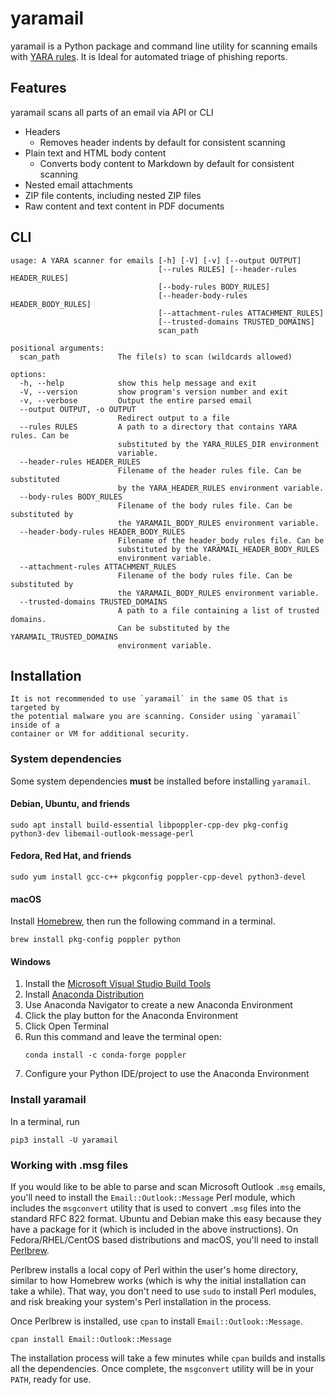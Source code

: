 # yaramail

yaramail is a Python package and command line utility for scanning emails with
[YARA rules][yara]. It is Ideal for automated triage of phishing reports.

## Features

yaramail scans all parts of an email via API or CLI

- Headers
  -  Removes header indents by default for consistent scanning
- Plain text and HTML body content
  - Converts body content to Markdown by default for consistent scanning
- Nested email attachments
- ZIP file contents, including nested ZIP files
- Raw content and text content in PDF documents

## CLI

```
usage: A YARA scanner for emails [-h] [-V] [-v] [--output OUTPUT]
                                 [--rules RULES] [--header-rules HEADER_RULES]
                                 [--body-rules BODY_RULES]
                                 [--header-body-rules HEADER_BODY_RULES]
                                 [--attachment-rules ATTACHMENT_RULES]
                                 [--trusted-domains TRUSTED_DOMAINS]
                                 scan_path

positional arguments:
  scan_path             The file(s) to scan (wildcards allowed)

options:
  -h, --help            show this help message and exit
  -V, --version         show program's version number and exit
  -v, --verbose         Output the entire parsed email
  --output OUTPUT, -o OUTPUT
                        Redirect output to a file
  --rules RULES         A path to a directory that contains YARA rules. Can be
                        substituted by the YARA_RULES_DIR environment
                        variable.
  --header-rules HEADER_RULES
                        Filename of the header rules file. Can be substituted
                        by the YARA_HEADER_RULES environment variable.
  --body-rules BODY_RULES
                        Filename of the body rules file. Can be substituted by
                        the YARAMAIL_BODY_RULES environment variable.
  --header-body-rules HEADER_BODY_RULES
                        Filename of the header_body rules file. Can be
                        substituted by the YARAMAIL_HEADER_BODY_RULES
                        environment variable.
  --attachment-rules ATTACHMENT_RULES
                        Filename of the body rules file. Can be substituted by
                        the YARAMAIL_BODY_RULES environment variable.
  --trusted-domains TRUSTED_DOMAINS
                        A path to a file containing a list of trusted domains.
                        Can be substituted by the YARAMAIL_TRUSTED_DOMAINS
                        environment variable.
```

## Installation

```{warning}
It is not recommended to use `yaramail` in the same OS that is targeted by 
the potential malware you are scanning. Consider using `yaramail` inside of a
container or VM for additional security.
```

### System dependencies

Some system dependencies **must** be installed before installing `yaramail`.

#### Debian, Ubuntu, and friends

```
sudo apt install build-essential libpoppler-cpp-dev pkg-config python3-dev libemail-outlook-message-perl
```

#### Fedora, Red Hat, and friends

```
sudo yum install gcc-c++ pkgconfig poppler-cpp-devel python3-devel
```

#### macOS

Install [Homebrew][homebrew], then run the following command in a terminal.

```
brew install pkg-config poppler python
```

#### Windows

1. Install the [Microsoft Visual Studio Build Tools][build_tools]
2. Install [Anaconda Distribution][anaconda_distribution]
3. Use Anaconda Navigator to create a new Anaconda Environment
4. Click the play button for the Anaconda Environment
5. Click Open Terminal 
6. Run this command and leave the terminal open:
   ```
   conda install -c conda-forge poppler
   ```
7. Configure your Python IDE/project to use the Anaconda Environment

### Install yaramail

In a terminal, run

```
pip3 install -U yaramail
```

### Working with .msg files

If you would like to be able to parse and scan Microsoft Outlook `.msg`
emails, you'll need to install the `Email::Outlook::Message` Perl module, which
includes the `msgconvert` utility that is used to convert `.msg` files into the
standard RFC 822 format. Ubuntu and Debian make this easy because they have a
package for it (which is included in the above instructions). On 
Fedora/RHEL/CentOS based distributions and macOS, you'll need to install
[Perlbrew][perlbrew].

Perlbrew installs a local copy of Perl within the user's home directory,
similar to how Homebrew works (which is why the initial installation can take
a while). That way, you don't need to use `sudo` to  install Perl modules, and 
risk breaking your system's Perl installation in the process.

Once Perlbrew is installed, use `cpan` to install `Email::Outlook::Message`.

```
cpan install Email::Outlook::Message
```

The installation process will take a few minutes while `cpan` builds and
installs all the dependencies. Once complete, the `msgconvert` utility will be
in your `PATH`, ready for use.

[yara]: https://yara.readthedocs.io/en/stable/writingrules.html
[homebrew]: https://brew.sh/
[build_tools]: https://visualstudio.microsoft.com/downloads/#microsoft-visual-c-redistributable-for-visual-studio-2022
[anaconda_distribution]: https://www.anaconda.com/products/distribution
[perlbrew]: https://perlbrew.pl/
